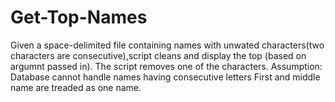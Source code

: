 # Get-Top-Names
Given a space-delimited  file containing names with unwated characters(two characters are consecutive),script cleans and display the top 
(based on argumnt passed in). The script removes one of the characters. 
Assumption: Database cannot handle names having consecutive letters
First and middle name are treaded as one name. 
